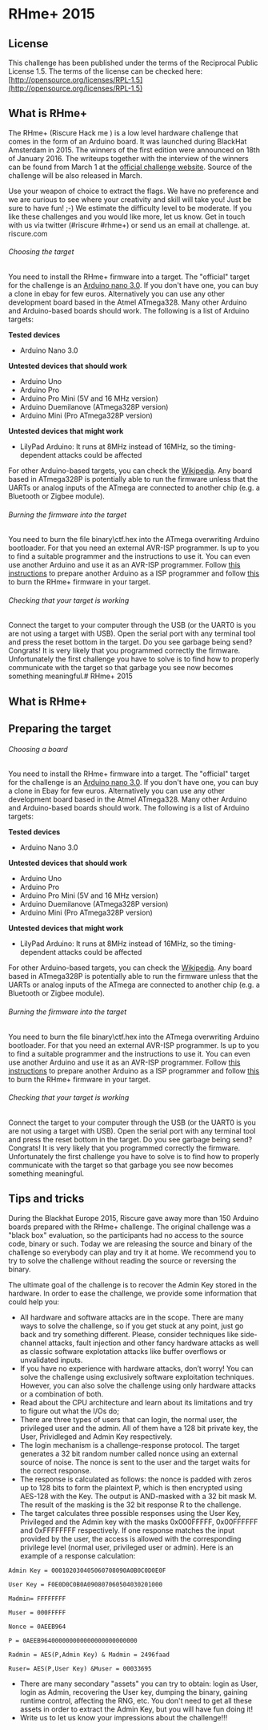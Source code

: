 # RHme+ 2015

## License
This challenge has been published under the terms of the Reciprocal Public License 1.5.
The terms of the license can be checked here: [http://opensource.org/licenses/RPL-1.5](http://opensource.org/licenses/RPL-1.5)

## What is RHme+

The RHme+ (Riscure Hack me ) is a low level hardware challenge that comes in the form of an Arduino board. It was launched during BlackHat Amsterdam in 2015. The winners of the first edition were announced on 18th of January 2016. The writeups together with the interview of the winners can be found from March 1 at the [official challenge website](http://www.riscure.com/challenge). Source of the challenge will be also released in March.
 
Use your weapon of choice to extract the flags. We have no preference and we are curious to see where your creativity and skill will take you! Just be sure to have fun! ;-)
We estimate the difficulty level to be moderate. If you like these challenges and you would like more, let us know. Get in touch with us via twitter (#riscure #rhme+) or send us an email at challenge. at. riscure.com


###### Choosing the target
You need to install the RHme+ firmware into a target. The "official" target for the challenge is an [Arduino nano 3.0](https://www.arduino.cc/en/Main/ArduinoBoardNano). If you don't have one, you can buy a clone in ebay for few euros. Alternatively you can use any other development board based in the Atmel ATmega328. Many other Arduino and Arduino-based boards should work. The following is a list of Arduino targets:

**Tested devices**
- Arduino Nano 3.0

**Untested devices that should work**
- Arduino Uno
- Arduino Pro
- Arduino Pro Mini (5V and 16 MHz version)
- Arduino Duemilanove (ATmega328P version)
- Arduino Mini (Pro ATmega328P version)

**Untested devices that might work**
- LilyPad Arduino: It runs at 8MHz instead of 16MHz, so the timing-dependent attacks could be affected

For other Arduino-based targets, you can check the [Wikipedia](http://en.wikipedia.org/wiki/List_of_Arduino_boards_and_compatible_systems). Any board based in ATmega328P is potentially able to run the firmware unless that the UARTs or analog inputs of the ATmega are connected to another chip (e.g. a Bluetooth or Zigbee module).

###### Burning the firmware into the target
You need to burn the file binary\ctf.hex into the ATmega overwriting Arduino bootloader. For that you need an external AVR-ISP programmer. Is up to you to find a suitable programmer and the instructions to use it. You can even use another Arduino and use it as an AVR-ISP programmer. Follow [this instructions](http://www.arduino.cc/en/Tutorial/ArduinoISP) to prepare another Arduino as a ISP programmer and follow [this](http://learn.adafruit.com/arduino-tips-tricks-and-techniques/arduinoisp#bonus-using-with-avrdude) to burn the RHme+ firmware in your target.

###### Checking that your target is working
Connect the target to your computer through the USB (or the UART0 is you are not using a target with USB). Open the serial port with any terminal tool and press the reset bottom in the target. Do you see garbage being send? Congrats! It is very likely that you programmed correctly the firmware. Unfortunately the first challenge you have to solve is to find how to properly communicate with the target so that garbage you see now becomes something meaningful.# RHme+ 2015

## What is RHme+

## Preparing the target

###### Choosing a board
You need to install the RHme+ firmware into a target. The "official" target for the challenge is an [Arduino nano 3.0](http://www.arduino.cc/en/Main/ArduinoBoardNano). If you don't have one, you can buy a clone in Ebay for few euros. Alternatively you can use any other development board based in the Atmel ATmega328. Many other Arduino and Arduino-based boards should work. The following is a list of Arduino targets:

**Tested devices**
- Arduino Nano 3.0

**Untested devices that should work**
- Arduino Uno
- Arduino Pro
- Arduino Pro Mini (5V and 16 MHz version)
- Arduino Duemilanove (ATmega328P version)
- Arduino Mini (Pro ATmega328P version)

**Untested devices that might work**
- LilyPad Arduino: It runs at 8MHz instead of 16MHz, so the timing-dependent attacks could be affected

For other Arduino-based targets, you can check the [Wikipedia](https://en.wikipedia.org/wiki/List_of_Arduino_boards_and_compatible_systems). Any board based in ATmega328P is potentially able to run the firmware unless that the UARTs or analog inputs of the ATmega are connected to another chip (e.g. a Bluetooth or Zigbee module).

###### Burning the firmware into the target
You need to burn the file binary\ctf.hex into the ATmega overwriting Arduino bootloader. For that you need an external AVR-ISP programmer. Is up to you to find a suitable programmer and the instructions to use it. You can even use another Arduino and use it as an AVR-ISP programmer. Follow [this instructions](http://www.arduino.cc/en/Tutorial/ArduinoISP) to prepare another Arduino as a ISP programmer and follow [this](http://learn.adafruit.com/arduino-tips-tricks-and-techniques/arduinoisp#bonus-using-with-avrdude) to burn the RHme+ firmware in your target.

###### Checking that your target is working
Connect the target to your computer through the USB (or the UART0 is you are not using a target with USB). Open the serial port with any terminal tool and press the reset bottom in the target. Do you see garbage being send? Congrats! It is very likely that you programmed correctly the firmware. Unfortunately the first challenge you have to solve is to find how to properly communicate with the target so that garbage you see now becomes something meaningful.

## Tips and tricks

During the Blackhat Europe 2015, Riscure gave away more than 150 Arduino boards prepared with the RHme+ challenge. The original challenge was a "black box" evaluation, so the participants had no access to the source code, binary or such. Today we are releasing the source and binary of the challenge so everybody can play and try it at home. We recommend you to try to solve the challenge without reading the source or reversing the binary.

The ultimate goal of the challenge is to recover the Admin Key stored in the hardware. In order to ease the challenge, we provide some information that could help you:

* All hardware and software attacks are in the scope. There are many ways to solve the challenge, so if you get stuck at any point, just go back and try something different. Please, consider techniques like side-channel attacks, fault injection and other fancy hardware attacks as well as classic software explotation attacks like buffer overflows or unvalidated inputs.
* If you have no experience with hardware attacks, don’t worry! You can solve the challenge using exclusively software exploitation techniques. However, you can also solve the challenge using only hardware attacks or a combination of both.
* Read about the CPU architecture and learn about its limitations and try to figure out what the I/Os do;
* There are three types of users that can login, the normal user, the privileged user and the admin. All of them have a 128 bit private key, the User, Prividleged and Admin Key respectively.
* The login mechanism is a challenge-response protocol. The target generates a 32 bit random number called nonce using an external source of noise. The nonce is sent to the user and the target waits for the correct response.
* The response is calculated as follows: the nonce is padded with zeros up to 128 bits to form the plaintext P, which is then encrypted using AES-128 with the Key. The output is AND-masked with a 32 bit mask M. The result of the masking is the 32 bit response R to the challenge.
* The target calculates three possible responses using the User Key, Privileged and the Admin key with the masks 0x000FFFFF, 0x00FFFFFF and 0xFFFFFFFF respectively. If one response matches the input provided by the user, the access is allowed with the corresponding privilege level (normal user, privileged user or admin). Here is an example of a response calculation:

```
Admin Key = 000102030405060708090A0B0C0D0E0F

User Key = F0E0D0C0B0A090807060504030201000

Madmin= FFFFFFFF

Muser = 000FFFFF

Nonce = 0AEEB964

P = 0AEEB964000000000000000000000000

Radmin = AES(P,Admin Key) & Madmin = 2496faad

Ruser= AES(P,User Key) &Muser = 00033695
```

* There are many secondary "assets" you can try to obtain: login as User, login as Admin, recovering the User key, dumping the binary, gaining runtime control, affecting the RNG, etc. You don't need to get all these assets in order to extract the Admin Key, but you will have fun doing it!
* Write us to let us know your impressions about the challenge!!!

